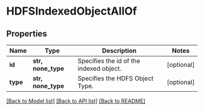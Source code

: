 # HDFSIndexedObjectAllOf


## Properties
Name | Type | Description | Notes
------------ | ------------- | ------------- | -------------
**id** | **str, none_type** | Specifies the id of the indexed object. | [optional] 
**type** | **str, none_type** | Specifies the HDFS Object Type. | [optional] 

[[Back to Model list]](../README.md#documentation-for-models) [[Back to API list]](../README.md#documentation-for-api-endpoints) [[Back to README]](../README.md)


